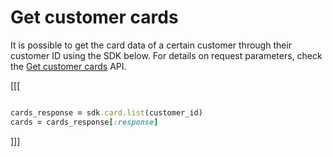 # Get customer cards

It is possible to get the card data of a certain customer through their customer ID using the SDK below. For details on request parameters, check the [Get customer cards](/developers/en/reference/cards/_customers_customer_id_cards/get) API.

[[[
```ruby

cards_response = sdk.card.list(customer_id)
cards = cards_response[:response]

```
]]]